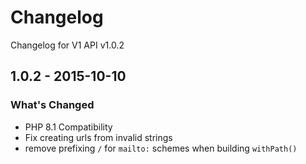 # Changelog

Changelog for V1 API v1.0.2

## 1.0.2 - 2015-10-10

### What's Changed

- PHP 8.1 Compatibility
- Fix creating urls from invalid strings
- remove prefixing `/` for `mailto:` schemes when building `withPath()`
